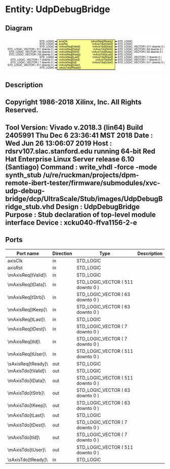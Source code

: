 # Entity: UdpDebugBridge

## Diagram

![Diagram](UdpDebugBridge_stub.svg "Diagram")
## Description

Copyright 1986-2018 Xilinx, Inc. All Rights Reserved.
--------------------------------------------------------------------------------
Tool Version: Vivado v.2018.3 (lin64) Build 2405991 Thu Dec  6 23:36:41 MST 2018
Date        : Wed Jun 26 13:06:07 2019
Host        : rdsrv107.slac.stanford.edu running 64-bit Red Hat Enterprise Linux Server release 6.10 (Santiago)
Command     : write_vhdl -force -mode synth_stub
              /u/re/ruckman/projects/dpm-remote-ibert-tester/firmware/submodules/xvc-udp-debug-bridge/dcp/UltraScale/Stub/images/UdpDebugBridge_stub.vhd
Design      : UdpDebugBridge
Purpose     : Stub declaration of top-level module interface
Device      : xcku040-ffva1156-2-e
--------------------------------------------------------------------------------
## Ports

| Port name          | Direction | Type                              | Description |
| ------------------ | --------- | --------------------------------- | ----------- |
| axisClk            | in        | STD_LOGIC                         |             |
| axisRst            | in        | STD_LOGIC                         |             |
| \mAxisReq[tValid]\ | in        | STD_LOGIC                         |             |
| \mAxisReq[tData]\  | in        | STD_LOGIC_VECTOR ( 511 downto 0 ) |             |
| \mAxisReq[tStrb]\  | in        | STD_LOGIC_VECTOR ( 63 downto 0 )  |             |
| \mAxisReq[tKeep]\  | in        | STD_LOGIC_VECTOR ( 63 downto 0 )  |             |
| \mAxisReq[tLast]\  | in        | STD_LOGIC                         |             |
| \mAxisReq[tDest]\  | in        | STD_LOGIC_VECTOR ( 7 downto 0 )   |             |
| \mAxisReq[tId]\    | in        | STD_LOGIC_VECTOR ( 7 downto 0 )   |             |
| \mAxisReq[tUser]\  | in        | STD_LOGIC_VECTOR ( 511 downto 0 ) |             |
| \sAxisReq[tReady]\ | out       | STD_LOGIC                         |             |
| \mAxisTdo[tValid]\ | out       | STD_LOGIC                         |             |
| \mAxisTdo[tData]\  | out       | STD_LOGIC_VECTOR ( 511 downto 0 ) |             |
| \mAxisTdo[tStrb]\  | out       | STD_LOGIC_VECTOR ( 63 downto 0 )  |             |
| \mAxisTdo[tKeep]\  | out       | STD_LOGIC_VECTOR ( 63 downto 0 )  |             |
| \mAxisTdo[tLast]\  | out       | STD_LOGIC                         |             |
| \mAxisTdo[tDest]\  | out       | STD_LOGIC_VECTOR ( 7 downto 0 )   |             |
| \mAxisTdo[tId]\    | out       | STD_LOGIC_VECTOR ( 7 downto 0 )   |             |
| \mAxisTdo[tUser]\  | out       | STD_LOGIC_VECTOR ( 511 downto 0 ) |             |
| \sAxisTdo[tReady]\ | in        | STD_LOGIC                         |             |
